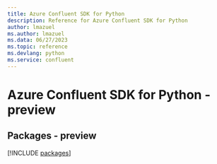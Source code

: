 ```yaml
---
title: Azure Confluent SDK for Python
description: Reference for Azure Confluent SDK for Python
author: lmazuel
ms.author: lmazuel
ms.data: 06/27/2023
ms.topic: reference
ms.devlang: python
ms.service: confluent
---
```

# Azure Confluent SDK for Python - preview
## Packages - preview
[!INCLUDE [packages](confluent-index.md)]